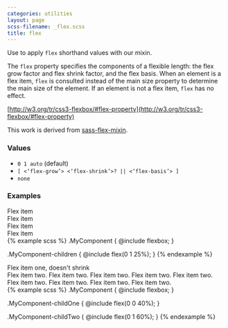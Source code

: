 ```yaml
---
categories: utilities
layout: page
scss-filename: _flex.scss
title: flex
---
```

Use to apply `flex` shorthand values with our mixin.

The `flex` property specifies the components of a flexible length: the flex grow factor and flex shrink factor, and the flex basis. When an element is a flex item, `flex` is consulted instead of the main size property to determine the main size of the element. If an element is not a flex item, `flex` has no effect.

[http://w3.org/tr/css3-flexbox/#flex-property](http://w3.org/tr/css3-flexbox/#flex-property)

This work is derived from [sass-flex-mixin](https://github.com/mastastealth/sass-flex-mixin).

### Values
* `0 1 auto` (default)
* `[ <‘flex-grow’> <‘flex-shrink’>? || <‘flex-basis’> ]`
* `none`

### Examples
<div class="DocsExample DocsExample--render--hidden">
  <div class="DocsExample-preview DocsExample-preview--flex DocsExample-preview--flex1">
    <div class="DocsExample-preview-child">
      <div class="DocsExampleFlexContainer">
        <div class="u-background-color--gray-15">Flex item</div>
        <div class="u-background-color--gray-13">Flex item</div>
        <div class="u-background-color--gray-12">Flex item</div>
        <div class="u-background-color--gray-11">Flex item</div>
      </div>
    </div>
  </div>
{% example scss %}
.MyComponent {
  @include flexbox;
}

.MyComponent-children {
  @include flex(0 1 25%);
}
{% endexample %}
</div>


<div class="DocsExample DocsExample--render--hidden">
  <div class="DocsExample-preview DocsExample-preview--flex DocsExample-preview--flex2">
    <div class="DocsExample-preview-child">
      <div class="DocsExampleFlexContainer">
        <div class="u-background-color--gray-15">Flex item one, doesn't shrink</div>
        <div class="u-background-color--gray-12">Flex item two. Flex item two. Flex item two. Flex item two. Flex item two. Flex item two. Flex item two. Flex item two. Flex item two.</div>
      </div>
    </div>
  </div>
{% example scss %}
.MyComponent {
  @include flexbox;
}

.MyComponent-childOne {
  @include flex(0 0 40%);
}

.MyComponent-childTwo {
  @include flex(0 1 60%);
}
{% endexample %}
</div>
